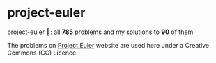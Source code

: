 # project-euler
project-euler 🔢: all **785** problems and my solutions to **90** of them

The problems on [Project Euler](https://projecteuler.net/) website are used here under a Creative Commons (CC) Licence.
